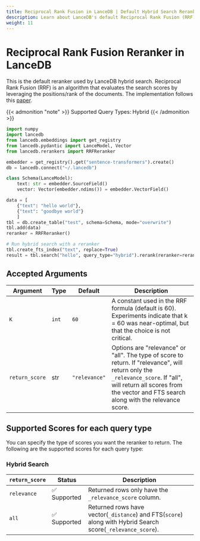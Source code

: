 ```yaml
---
title: Reciprocal Rank Fusion in LanceDB | Default Hybrid Search Reranker
description: Learn about LanceDB's default Reciprocal Rank Fusion (RRF) reranker for hybrid search. Implements the Cormack et al. algorithm for optimal search result ranking.
weight: 11
---
```


# Reciprocal Rank Fusion Reranker in LanceDB

This is the default reranker used by LanceDB hybrid search. Reciprocal Rank Fusion (RRF) is an algorithm that evaluates the search scores by leveraging the positions/rank of the documents. The implementation follows this [paper](https://plg.uwaterloo.ca/~gvcormac/cormacksigir09-rrf.pdf).


{{< admonition "note" >}}
Supported Query Types: Hybrid
{{< /admonition >}}


```python
import numpy
import lancedb
from lancedb.embeddings import get_registry
from lancedb.pydantic import LanceModel, Vector
from lancedb.rerankers import RRFReranker

embedder = get_registry().get("sentence-transformers").create()
db = lancedb.connect("~/.lancedb")

class Schema(LanceModel):
    text: str = embedder.SourceField()
    vector: Vector(embedder.ndims()) = embedder.VectorField()

data = [
    {"text": "hello world"},
    {"text": "goodbye world"}
    ]
tbl = db.create_table("test", schema=Schema, mode="overwrite")
tbl.add(data)
reranker = RRFReranker()

# Run hybrid search with a reranker
tbl.create_fts_index("text", replace=True)
result = tbl.search("hello", query_type="hybrid").rerank(reranker=reranker).to_list()

```

Accepted Arguments
----------------
| Argument | Type | Default | Description |
| --- | --- | --- | --- |
| `K` | `int` | `60` | A constant used in the RRF formula (default is 60). Experiments indicate that k = 60 was near-optimal, but that the choice is not critical. |
| `return_score` | str | `"relevance"` | Options are "relevance" or "all". The type of score to return. If "relevance", will return only the `_relevance_score`. If "all", will return all scores from the vector and FTS search along with the relevance score. |


## Supported Scores for each query type
You can specify the type of scores you want the reranker to return. The following are the supported scores for each query type:

### Hybrid Search
|`return_score`| Status | Description |
| --- | --- | --- |
| `relevance` | ✅ Supported | Returned rows only have the `_relevance_score` column. |
| `all` | ✅ Supported | Returned rows have vector(`_distance`) and FTS(`score`) along with Hybrid Search score(`_relevance_score`). |
